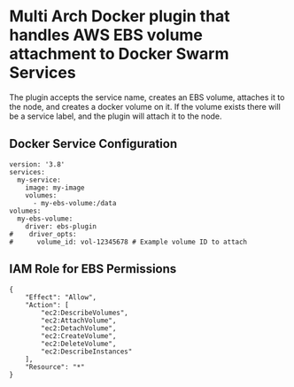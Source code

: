 # Multi Arch Docker plugin that handles AWS EBS volume attachment to Docker Swarm Services

The plugin accepts the service name, creates an EBS volume, attaches it to the node, and creates a docker volume on it.
If the volume exists there will be a service label, and the plugin will attach it to the node.

## Docker Service Configuration
```
version: '3.8'
services:
  my-service:
    image: my-image
    volumes:
      - my-ebs-volume:/data
volumes:
  my-ebs-volume:
    driver: ebs-plugin
#    driver_opts:
#      volume_id: vol-12345678 # Example volume ID to attach
```

## IAM Role for EBS Permissions
```
{
    "Effect": "Allow",
    "Action": [
        "ec2:DescribeVolumes",
        "ec2:AttachVolume",
        "ec2:DetachVolume",
        "ec2:CreateVolume",
        "ec2:DeleteVolume",
        "ec2:DescribeInstances"
    ],
    "Resource": "*"
}
```
